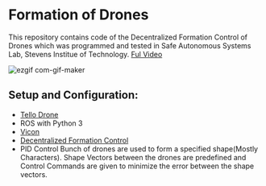 # Formation of Drones
This repository contains code of the Decentralized Formation Control of Drones which was programmed and tested in Safe Autonomous Systems Lab, Stevens Institue of Technology.
[Ful Video](https://www.youtube.com/watch?v=aNUTGayBirw)


![ezgif com-gif-maker](https://user-images.githubusercontent.com/67613439/147014434-45be775f-db57-470d-851b-42fb3599ba36.gif)
## Setup and Configuration:
* [Tello Drone](https://www.ryzerobotics.com/tello)
* ROS with Python 3
* [Vicon](https://github.com/ethz-asl/vicon_bridge)
* [Decentralized Formation Control](https://ieeexplore.ieee.org/document/6225196)
* PID Control
Bunch of drones are used to form a specified shape(Mostly Characters). Shape Vectors between the drones are predefined and Control Commands are given to minimize the error between the shape vectors. 

